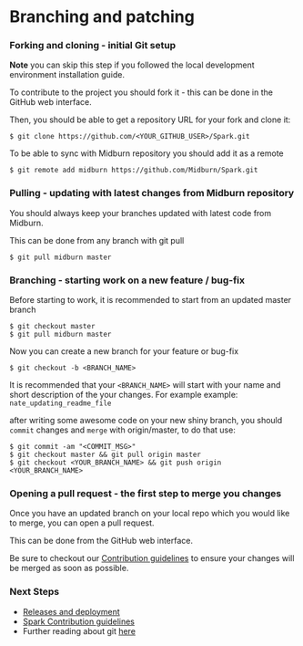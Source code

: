 # Branching and patching

### Forking and cloning - initial Git setup

**Note** you can skip this step if you followed the local development environment installation guide.

To contribute to the project you should fork it - this can be done in the GitHub web interface.

Then, you should be able to get a repository URL for your fork and clone it:

```
$ git clone https://github.com/<YOUR_GITHUB_USER>/Spark.git
```

To be able to sync with Midburn repository you should add it as a remote

```
$ git remote add midburn https://github.com/Midburn/Spark.git
```

### Pulling - updating with latest changes from Midburn repository

You should always keep your branches updated with latest code from Midburn.

This can be done from any branch with git pull

```
$ git pull midburn master
```

### Branching - starting work on a new feature / bug-fix

Before starting to work, it is recommended to start from an updated master branch

```
$ git checkout master
$ git pull midburn master
```

Now you can create a new branch for your feature or bug-fix

```
$ git checkout -b <BRANCH_NAME>
```

It is recommended that your `<BRANCH_NAME>` will start with your name and short description of the your changes. For example example: `nate_updating_readme_file`

after writing some awesome code on your new shiny branch, you should `commit` changes and `merge` with origin/master, to do that use:


```
$ git commit -am "<COMMIT_MSG>"
$ git checkout master && git pull origin master
$ git checkout <YOUR_BRANCH_NAME> && git push origin <YOUR_BRANCH_NAME>
```

### Opening a pull request - the first step to merge you changes

Once you have an updated branch on your local repo which you would like to merge, you can open a pull request.

This can be done from the GitHub web interface.

Be sure to checkout our [Contribution guidelines](/CONTRIBUTING.md) to ensure your changes will be merged as soon as possible.

### Next Steps

* [Releases and deployment](/docs/development/releases-and-deployment.md)
* [Spark Contribution guidelines](/CONTRIBUTING.md)
* Further reading about git [here](http://rogerdudler.github.io/git-guide/)
